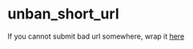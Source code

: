 # unban_short_url
If you cannot submit bad url somewhere, wrap it [here](https://sudo-gera.github.io/bad_url_wrapper/)
